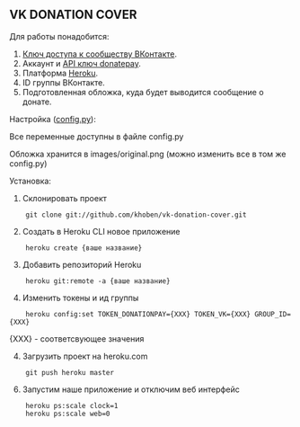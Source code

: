 ## VK DONATION COVER

Для работы понадобится:

1. [Ключ доступа к сообществу ВКонтакте](https://vk.com/dev/access_token?f=2.%20%D0%9A%D0%BB%D1%8E%D1%87%20%D0%B4%D0%BE%D1%81%D1%82%D1%83%D0%BF%D0%B0%20%D1%81%D0%BE%D0%BE%D0%B1%D1%89%D0%B5%D1%81%D1%82%D0%B2%D0%B0).
2. Аккаунт и [API ключ donatepay](http://donatepay.ru/page/api).
3. Платформа [Heroku](https://devcenter.heroku.com/articles/getting-started-with-python#introduction).
3. ID группы ВКонтакте.
5. Подготовленная обложка, куда будет выводится сообщение о донате.

Настройка ([config.py](./config.py)):

Все переменные доступны в файле config.py

Обложка хранится в images/original.png (можно изменить все в том же config.py)

Установка:
1. Склонировать проект
```
    git clone git://github.com/khoben/vk-donation-cover.git
```
2. Создать в Heroku CLI новое приложение
```
    heroku create {ваше название}
```
3. Добавить репозиторий Heroku
```
    heroku git:remote -a {ваше название}
```
4. Изменить токены и ид группы
```
    heroku config:set TOKEN_DONATIONPAY={XXX} TOKEN_VK={XXX} GROUP_ID={XXX}
```
{XXX} - соответсвующее значения

4. Загрузить проект на heroku.com
```
    git push heroku master
```
6. Запустим наше приложение и отключим веб интерфейс
```
    heroku ps:scale clock=1
    heroku ps:scale web=0
```

